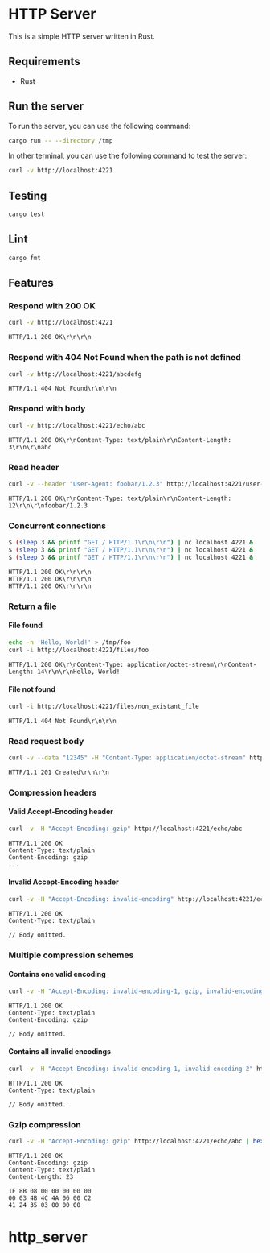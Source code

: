 # HTTP Server

This is a simple HTTP server written in Rust.

## Requirements

- Rust

## Run the server

To run the server, you can use the following command:

```bash
cargo run -- --directory /tmp
```

In other terminal, you can use the following command to test the server:

```bash
curl -v http://localhost:4221
```

## Testing

```bash
cargo test
```

## Lint

```bash
cargo fmt
```

## Features

### Respond with 200 OK

```bash
curl -v http://localhost:4221
```

```
HTTP/1.1 200 OK\r\n\r\n
```

### Respond with 404 Not Found when the path is not defined

```bash
curl -v http://localhost:4221/abcdefg
```

```
HTTP/1.1 404 Not Found\r\n\r\n
```

### Respond with body

```bash
curl -v http://localhost:4221/echo/abc
```

```
HTTP/1.1 200 OK\r\nContent-Type: text/plain\r\nContent-Length: 3\r\n\r\nabc
```

### Read header

```bash
curl -v --header "User-Agent: foobar/1.2.3" http://localhost:4221/user-agent
```

```
HTTP/1.1 200 OK\r\nContent-Type: text/plain\r\nContent-Length: 12\r\n\r\nfoobar/1.2.3
```

### Concurrent connections

```bash
$ (sleep 3 && printf "GET / HTTP/1.1\r\n\r\n") | nc localhost 4221 &
$ (sleep 3 && printf "GET / HTTP/1.1\r\n\r\n") | nc localhost 4221 &
$ (sleep 3 && printf "GET / HTTP/1.1\r\n\r\n") | nc localhost 4221 &
```

```
HTTP/1.1 200 OK\r\n\r\n
HTTP/1.1 200 OK\r\n\r\n
HTTP/1.1 200 OK\r\n\r\n
```

### Return a file

#### File found

```bash
echo -n 'Hello, World!' > /tmp/foo
curl -i http://localhost:4221/files/foo
```

```
HTTP/1.1 200 OK\r\nContent-Type: application/octet-stream\r\nContent-Length: 14\r\n\r\nHello, World!
```

#### File not found

```bash
curl -i http://localhost:4221/files/non_existant_file
```

```
HTTP/1.1 404 Not Found\r\n\r\n
```

### Read request body

```bash
curl -v --data "12345" -H "Content-Type: application/octet-stream" http://localhost:4221/files/file_123
```

```
HTTP/1.1 201 Created\r\n\r\n
```

### Compression headers

#### Valid Accept-Encoding header

```bash
curl -v -H "Accept-Encoding: gzip" http://localhost:4221/echo/abc
```

```
HTTP/1.1 200 OK
Content-Type: text/plain
Content-Encoding: gzip
...
```

#### Invalid Accept-Encoding header

```bash
curl -v -H "Accept-Encoding: invalid-encoding" http://localhost:4221/echo/abc
```

```
HTTP/1.1 200 OK
Content-Type: text/plain

// Body omitted.
```

### Multiple compression schemes

#### Contains one valid encoding

```bash
curl -v -H "Accept-Encoding: invalid-encoding-1, gzip, invalid-encoding-2" http://localhost:4221/echo/abc
```

```
HTTP/1.1 200 OK
Content-Type: text/plain
Content-Encoding: gzip

// Body omitted.
```

#### Contains all invalid encodings

```bash
curl -v -H "Accept-Encoding: invalid-encoding-1, invalid-encoding-2" http://localhost:4221/echo/abc
```

```
HTTP/1.1 200 OK
Content-Type: text/plain

// Body omitted.
```

### Gzip compression

```bash
curl -v -H "Accept-Encoding: gzip" http://localhost:4221/echo/abc | hexdump -C
```

```
HTTP/1.1 200 OK
Content-Encoding: gzip
Content-Type: text/plain
Content-Length: 23

1F 8B 08 00 00 00 00 00
00 03 4B 4C 4A 06 00 C2
41 24 35 03 00 00 00
```
# http_server
